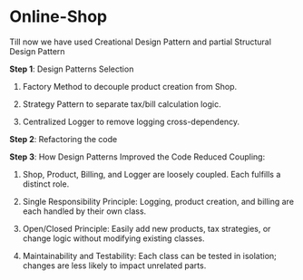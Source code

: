 # Online-Shop

Till now we have used Creational Design Pattern and partial Structural Design Pattern

**Step 1**: Design Patterns Selection

1. Factory Method to decouple product creation from Shop.

2. Strategy Pattern to separate tax/bill calculation logic.

3. Centralized Logger to remove logging cross-dependency.


**Step 2**: Refactoring the code

**Step 3**: How Design Patterns Improved the Code
Reduced Coupling: 
1. Shop, Product, Billing, and Logger are loosely coupled. Each fulfills a distinct role.

2. Single Responsibility Principle: Logging, product creation, and billing are each handled by their own class.

3. Open/Closed Principle: Easily add new products, tax strategies, or change logic without modifying existing classes.

4. Maintainability and Testability: Each class can be tested in isolation; changes are less likely to impact unrelated parts.